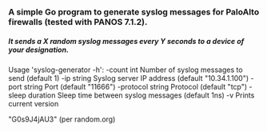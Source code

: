 ### A simple Go program to generate syslog messages for PaloAlto firewalls (tested with PANOS 7.1.2).  
##### It sends a X random syslog messages every Y seconds to a device of your designation.

Usage 'syslog-generator -h':
  -count int
        Number of syslog messages to send (default 1)
  -ip string
        Syslog server IP address (default "10.34.1.100")
  -port string
        Port (default "11666")
  -protocol string
        Protocol (default "tcp")
  -sleep duration
        Sleep time between syslog messages (default 1ns)
  -v    Prints current version


"G0s9J4jAU3" (per random.org)
